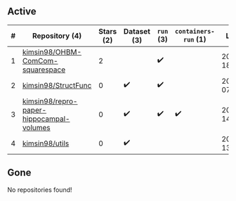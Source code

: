 ## Active
| # | Repository (4) | Stars (2) | Dataset (3) | `run` (3) | `containers-run` (1) | Last Modified |
| --- | --- | --- | --- | --- | --- | --- |
| 1 | [kimsin98/OHBM-ComCom-squarespace](https://github.com/kimsin98/OHBM-ComCom-squarespace) | 2 |  | :heavy_check_mark: |  | 2025-02-24 18:01:23+00:00 |
| 2 | [kimsin98/StructFunc](https://github.com/kimsin98/StructFunc) | 0 | :heavy_check_mark: | :heavy_check_mark: |  | 2022-01-13 07:09:23+00:00 |
| 3 | [kimsin98/repro-paper-hippocampal-volumes](https://github.com/kimsin98/repro-paper-hippocampal-volumes) | 0 | :heavy_check_mark: | :heavy_check_mark: | :heavy_check_mark: | 2022-03-24 14:07:19+00:00 |
| 4 | [kimsin98/utils](https://github.com/kimsin98/utils) | 0 | :heavy_check_mark: |  |  | 2023-07-09 13:12:46+00:00 |

## Gone
No repositories found!
